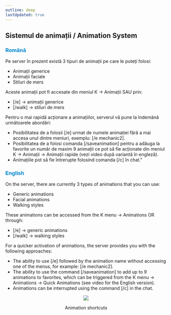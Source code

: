 ```yaml
---
outline: deep
lastUpdated: true
---
```


## Sistemul de animații / Animation System

### <span style="color: #0088CC">Română</span>

Pe server în prezent există 3 tipuri de animații pe care le puteți folosi:
- Animații generice 
- Animații faciale 
- Stiluri de mers

Aceste animații pot fi accesate din meniul K -> Animații SAU prin:
- [/e] -> animații generice 
- [/walk] -> stiluri de mers

Pentru o mai rapidă acționare a animațiilor, serverul vă pune la îndemână următoarele abordări:
- Posibilitatea de a folosii [/e] urmat de numele animației fără a mai accesa unul dintre meniuri, exemplu: [/e mechanic2].
- Posibilitatea de a folosi comanda [/saveanimation] pentru a adăuga la favorite un număr de maxim 9 animații ce pot să fie acționate din meniul K -> Animații -> Animații rapide (vezi video după variantă în engleză).
- Animațiile pot să fie întrerupte folosind comanda [/c] în chat."

### <span style="color: #0088CC">English</span>

On the server, there are currently 3 types of animations that you can use:
- Generic animations
- Facial animations
- Walking styles

These animations can be accessed from the K menu -> Animations OR through:

- [/e] -> generic animations 
- [/walk] -> walking styles

For a quicker activation of animations, the server provides you with the following approaches:
- The ability to use [/e] followed by the animation name without accessing one of the menus, for example: [/e mechanic2].
- The ability to use the command [/saveanimation] to add up to 9 animations to favorites, which can be triggered from the K menu -> Animations -> Quick Animations (see video for the English version).
- Animations can be interrupted using the command [/c] in the chat.

<p align="center"><img src="https://i.imgur.com/JFA3E5r.gif"/></p>
<p style="text-align: center">Animation shortcuts</p>
